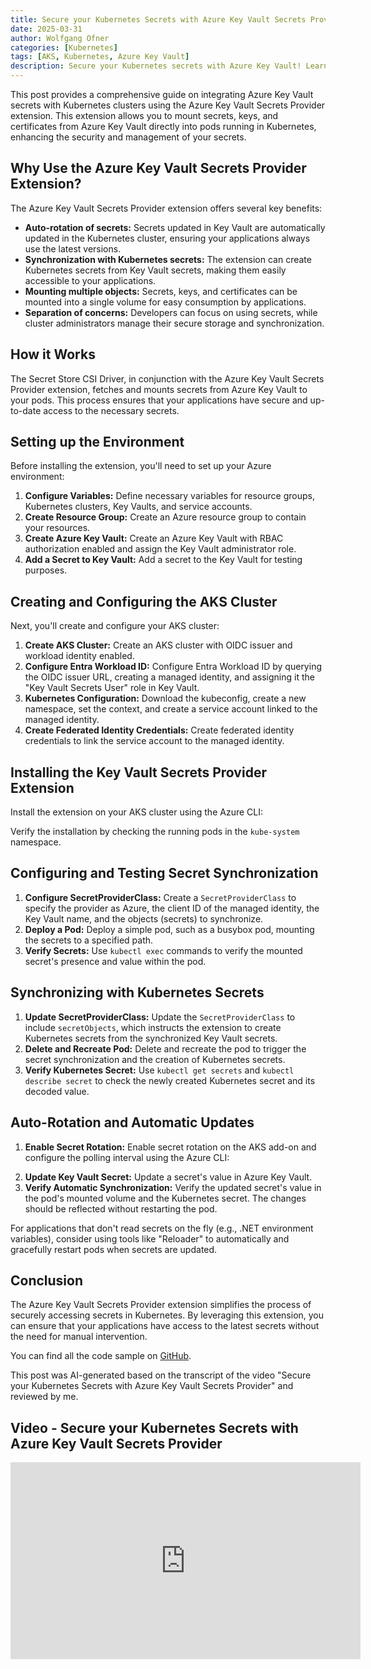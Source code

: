```yaml
---
title: Secure your Kubernetes Secrets with Azure Key Vault Secrets Provider
date: 2025-03-31
author: Wolfgang Ofner
categories: [Kubernetes]
tags: [AKS, Kubernetes, Azure Key Vault]
description: Secure your Kubernetes secrets with Azure Key Vault! Learn to install and configure the Key Vault Secret CSI Driver in AKS for automatic secret synchronization.
---
```


This post provides a comprehensive guide on integrating Azure Key Vault secrets with Kubernetes clusters using the Azure Key Vault Secrets Provider extension. This extension allows you to mount secrets, keys, and certificates from Azure Key Vault directly into pods running in Kubernetes, enhancing the security and management of your secrets.

## Why Use the Azure Key Vault Secrets Provider Extension?

The Azure Key Vault Secrets Provider extension offers several key benefits:

- **Auto-rotation of secrets:** Secrets updated in Key Vault are automatically updated in the Kubernetes cluster, ensuring your applications always use the latest versions.
- **Synchronization with Kubernetes secrets:** The extension can create Kubernetes secrets from Key Vault secrets, making them easily accessible to your applications.
- **Mounting multiple objects:** Secrets, keys, and certificates can be mounted into a single volume for easy consumption by applications.
- **Separation of concerns:** Developers can focus on using secrets, while cluster administrators manage their secure storage and synchronization.

## How it Works

The Secret Store CSI Driver, in conjunction with the Azure Key Vault Secrets Provider extension, fetches and mounts secrets from Azure Key Vault to your pods. This process ensures that your applications have secure and up-to-date access to the necessary secrets.

## Setting up the Environment

Before installing the extension, you'll need to set up your Azure environment:

1. **Configure Variables:** Define necessary variables for resource groups, Kubernetes clusters, Key Vaults, and service accounts.
2. **Create Resource Group:** Create an Azure resource group to contain your resources.
3. **Create Azure Key Vault:** Create an Azure Key Vault with RBAC authorization enabled and assign the Key Vault administrator role.
4. **Add a Secret to Key Vault:** Add a secret to the Key Vault for testing purposes.

## Creating and Configuring the AKS Cluster

Next, you'll create and configure your AKS cluster:

1. **Create AKS Cluster:** Create an AKS cluster with OIDC issuer and workload identity enabled.
2. **Configure Entra Workload ID:** Configure Entra Workload ID by querying the OIDC issuer URL, creating a managed identity, and assigning it the "Key Vault Secrets User" role in Key Vault.
3. **Kubernetes Configuration:** Download the kubeconfig, create a new namespace, set the context, and create a service account linked to the managed identity.
4. **Create Federated Identity Credentials:** Create federated identity credentials to link the service account to the managed identity.

## Installing the Key Vault Secrets Provider Extension

Install the extension on your AKS cluster using the Azure CLI:

<script src="https://gist.github.com/WolfgangOfner/d7bf1bdddc51712c1495084ba0e4b69e.js"></script>

Verify the installation by checking the running pods in the `kube-system` namespace.

## Configuring and Testing Secret Synchronization

1. **Configure SecretProviderClass:** Create a `SecretProviderClass` to specify the provider as Azure, the client ID of the managed identity, the Key Vault name, and the objects (secrets) to synchronize.
2. **Deploy a Pod:** Deploy a simple pod, such as a busybox pod, mounting the secrets to a specified path.
3. **Verify Secrets:** Use `kubectl exec` commands to verify the mounted secret's presence and value within the pod.

## Synchronizing with Kubernetes Secrets

1. **Update SecretProviderClass:** Update the `SecretProviderClass` to include `secretObjects`, which instructs the extension to create Kubernetes secrets from the synchronized Key Vault secrets.
2. **Delete and Recreate Pod:** Delete and recreate the pod to trigger the secret synchronization and the creation of Kubernetes secrets.
3. **Verify Kubernetes Secret:** Use `kubectl get secrets` and `kubectl describe secret` to check the newly created Kubernetes secret and its decoded value.

## Auto-Rotation and Automatic Updates

1. **Enable Secret Rotation:** Enable secret rotation on the AKS add-on and configure the polling interval using the Azure CLI:

<script src="https://gist.github.com/WolfgangOfner/ea6f83c6374e8e9e9b6db87c09323d4f.js"></script>

2. **Update Key Vault Secret:** Update a secret's value in Azure Key Vault.
3. **Verify Automatic Synchronization:** Verify the updated secret's value in the pod's mounted volume and the Kubernetes secret. The changes should be reflected without restarting the pod.

For applications that don't read secrets on the fly (e.g., .NET environment variables), consider using tools like "Reloader" to automatically and gracefully restart pods when secrets are updated.

## Conclusion

The Azure Key Vault Secrets Provider extension simplifies the process of securely accessing secrets in Kubernetes. By leveraging this extension, you can ensure that your applications have access to the latest secrets without the need for manual intervention.

You can find all the code sample on <a href="https://github.com/WolfgangOfner/Youtube/tree/main/Secure%20your%20Kubernetes%20Secrets%20with%20Azure%20Key%20Vault%20Secrets%20Provider" target="_blank" rel="noopener noreferrer">GitHub</a>.

This post was AI-generated based on the transcript of the video "Secure your Kubernetes Secrets with Azure Key Vault Secrets Provider" and reviewed by me.

## Video - Secure your Kubernetes Secrets with Azure Key Vault Secrets Provider

<iframe width="560" height="315" src="https://www.youtube.com/embed/FXEuo-6X3zA" title="YouTube video player" frameborder="0" allow="accelerometer; autoplay; clipboard-write; encrypted-media; gyroscope; picture-in-picture; web-share" referrerpolicy="strict-origin-when-cross-origin" allowfullscreen></iframe>